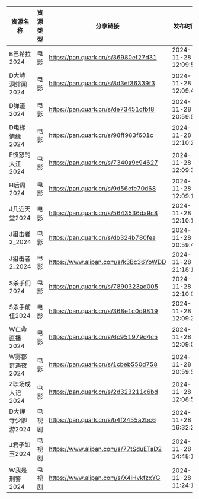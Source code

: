| 资源名称        | 资源类型 | 分享链接                                 | 发布时间                |
| ----------- | ---- | ------------------------------------ | ------------------- |
| B巴希拉2024    | 电影   | https://pan.quark.cn/s/36980ef27d31  | 2024-11-28 12:09:52 |
| D大峙洞绯闻2024  | 电影   | https://pan.quark.cn/s/8d3ef36339f3  | 2024-11-28 12:09:43 |
| D弹道2024     | 电影   | https://pan.quark.cn/s/de73451cfbf8  | 2024-11-28 20:59:58 |
| D电梯情缘2024   | 电影   | https://pan.quark.cn/s/98ff983f601c  | 2024-11-28 12:10:24 |
| F愤怒的大江2024  | 电影   | https://pan.quark.cn/s/7340a9c94627  | 2024-11-28 12:09:34 |
| H后周2024     | 电影   | https://pan.quark.cn/s/9d56efe70d68  | 2024-11-28 12:09:15 |
| J几近天堂2024   | 电影   | https://pan.quark.cn/s/5643536da9c8  | 2024-11-28 12:10:13 |
| J狙击者2_2024  | 电影   | https://pan.quark.cn/s/db324b780fea  | 2024-11-28 20:59:42 |
| J狙击者2_2024  | 电影   | https://www.alipan.com/s/k3Bc36YoWDD | 2024-11-28 21:18:12 |
| S杀手们2024    | 电影   | https://pan.quark.cn/s/7890323ad005  | 2024-11-28 12:10:03 |
| S杀手前任2024   | 电影   | https://pan.quark.cn/s/368e1c0d9819  | 2024-11-28 12:09:25 |
| W亡命直播2024   | 电影   | https://pan.quark.cn/s/6c951979d4c5  | 2024-11-28 12:09:06 |
| W雾都奇遇夜2024  | 电影   | https://pan.quark.cn/s/1cbeb550d758  | 2024-11-28 20:59:50 |
| Z职场成人记2024  | 电影   | https://pan.quark.cn/s/2d323211c6bd  | 2024-11-28 12:08:56 |
| D大理寺少卿游2024 | 电视剧  | https://pan.quark.cn/s/b4f2455a2bc6  | 2024-11-28 16:32:25 |
| J君子如玉2024   | 电视剧  | https://www.alipan.com/s/77tSduETaD2 | 2024-11-28 14:48:10 |
| W我是刑警2024   | 电视剧  | https://www.alipan.com/s/X4iHvkfzxYG | 2024-11-28 11:24:15 |
